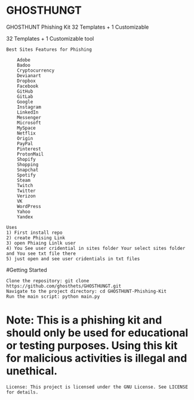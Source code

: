 # GHOSTHUNGT
GHOSTHUNT Phishing Kit 32 Templates + 1 Customizable

32 Templates + 1 Customizable tool

```
Best Sites Features for Phishing

    Adobe
    Badoo
    Cryptocurrency
    Devianart
    Dropbox
    Facebook
    GitHub
    GitLab
    Google
    Instagram
    LinkedIn
    Messenger
    Microsoft
    MySpace
    Netflix
    Origin
    PayPal
    Pinterest
    ProtonMail
    Shopify
    Shopping
    Snapchat
    Spotify
    Steam
    Twitch
    Twitter
    Verizon
    VK
    WordPress
    Yahoo
    Yandex
```
```
Uses
1) First install repo
2) create Phising Link
3) open Phiaing Linlk user
4) You See user cridential in sites folder Your select sites folder and You see txt file there
5) just open and see user cridentials in txt files

``` 

#Getting Started

    Clone the repository: git clone https://github.com/ghosthets/GHOSTHUNGT.git
    Navigate to the project directory: cd GHOSTHUNT-Phishing-Kit
    Run the main script: python main.py

# Note: This is a phishing kit and should only be used for educational or testing purposes. Using this kit for malicious activities is illegal and unethical.

```License: This project is licensed under the GNU License. See LICENSE for details.```
